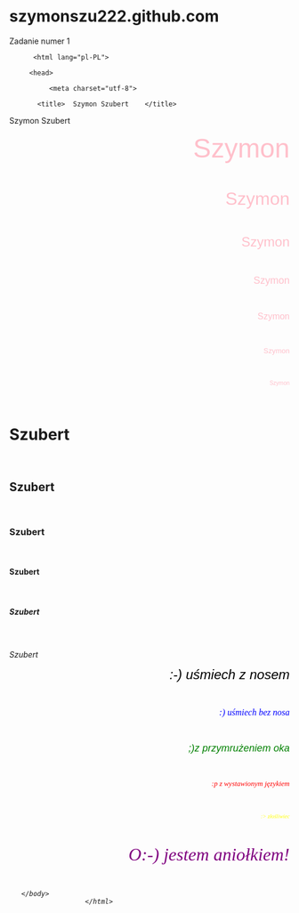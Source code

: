 # szymonszu222.github.com
Zadanie numer 1
<!DOCTYPE html>

          <html lang="pl-PL">

   <html>

         <head>

              <meta charset="utf-8">

           <title>  Szymon Szubert    </title>

   </head>
           <body>
          Szymon Szubert
         


<p align="right"> <font color="pink" size="7" face="Arial"> Szymon </font> </p> <br>
<p align="right"> <font color="pink" size="6" face="Arial"> Szymon </font> </p> <br>
<p align="right"> <font color="pink" size="5" face="Arial"> Szymon </font> </p> <br>
<p align="right"> <font color="pink" size="4" face="Arial"> Szymon </font> </p> <br>
<p align="right"> <font color="pink" size="3" face="Arial"> Szymon </font> </p> <br>
<p align="right"> <font color="pink" size="2" face="Arial"> Szymon </font> </p> <br>            
<p align="right"> <font color="pink" size="1" face="Arial"> Szymon </font> </p> <br>




<h1> Szubert </h1><br>
<h2> Szubert </h2><br>
<h3> Szubert </h3><br>
<h4> Szubert </h4><br>
<h5> Szubert </h5><br>
<h6> Szubert </h><br>


<p align="right"> <font color="black" size="5" face="Arial"> :-) uśmiech z nosem </font> </p> <br>
<p align="right"> <font color="blue" size="3" face="Calibri"> :) uśmiech bez nosa </font> </p> <br>
<p align="right"> <font color="green" size="4" face="Helvetica"> ;)z przymrużeniem oka </font> </p> <br>
<p align="right"> <font color="red" size="2" face="Georia"> :p z wystawionym językiem </font> </p> <br>
<p align="right"> <font color="yellow" size="1" face="Verdana"> :> złośliwiec </font> </p> <br>
<p align="right"> <font color="purple" size="6" face="Times New Roman"> O:-) jestem aniołkiem! </font> </p> <br>




       </body>
                       </html>
